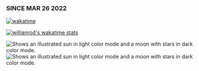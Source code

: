
### SINCE MAR 26 2022

[![wakatime](https://wakatime.com/badge/user/bfde19da-b988-4de7-a13e-78c42df235f6.svg?style=default)](https://wakatime.com/@bfde19da-b988-4de7-a13e-78c42df235f6)

<!-- <a href="https://wakatime.com"><img src="https://wakatime.com/share/@hamedprog/3f51a2a6-8e68-480b-9d2c-c3f7fe1ce199.png" width="400" height="300"/></a> -->

[![willianrod's wakatime stats](https://github-readme-stats.vercel.app/api/wakatime?username=hamedprog)](https://github.com/anuraghazra/github-readme-stats)

<picture>
  <img alt="Shows an illustrated sun in light color mode and a moon with stars in dark color mode." src="https://wakatime.com/share/@shaho_bashoki/af7bf356-1b24-4d1f-a46e-f82b65f35809.svg">
</picture>

<picture>
  <source media="(prefers-color-scheme: light)" srcset="https://wakatime.com/share/@hamedprog/4fb1a205-e65c-4da8-b13b-06310c999d2a.svg">
  <img alt="Shows an illustrated sun in light color mode and a moon with stars in dark color mode." src="https://wakatime.com/share/@hamedprog/cb6b4998-2a19-4024-8a81-2dc565d24cab.svg">
</picture>
